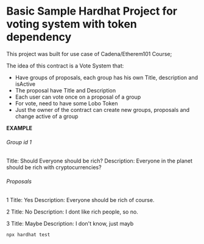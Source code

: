 # Basic Sample Hardhat Project for voting system with token dependency

This project was built for use case of Cadena/Etherem101 Course;

The idea of this contract is a Vote System that:

- Have groups of proposals, each group has his own Title, description and isActive
- The proposal have Title and Description
- Each user can vote once on a proposal of a group
- For vote, need to have some Lobo Token
- Just the owner of the contract can create new groups, proposals and change active of a group

**EXAMPLE**

###### Group id 1

Title: Should Everyone should be rich?
Description: Everyone in the planet should be rich with cryptocurrencies?

###### Proposals

1
Title: Yes
Description: Everyone should be rich of course.

2
Title: No
Description: I dont like rich people, so no.

3
Title: Maybe
Description: I don't know, just mayb

```shell
npx hardhat test
```
